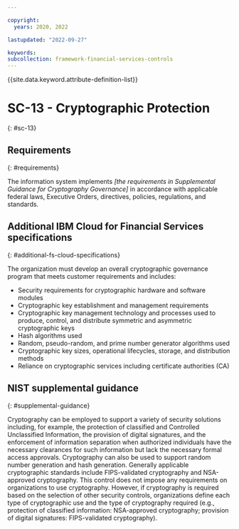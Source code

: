 ```yaml
---

copyright:
  years: 2020, 2022

lastupdated: "2022-09-27"

keywords: 
subcollection: framework-financial-services-controls
---
```


{{site.data.keyword.attribute-definition-list}}

         
# SC-13 - Cryptographic Protection
{: #sc-13}

## Requirements
{: #requirements}

The information system implements _[the requirements in Supplemental Guidance for Cryptography Governance]_ in accordance with applicable federal laws, Executive Orders, directives, policies, regulations, and standards.

## Additional IBM Cloud for Financial Services specifications
{: #additional-fs-cloud-specifications}

The organization must develop an overall cryptographic governance program that meets customer requirements and includes:
- Security requirements for cryptographic hardware and software modules 
- Cryptographic key establishment and management requirements
- Cryptographic key management technology and processes used to produce, control, and distribute symmetric and asymmetric cryptographic keys
- Hash algorithms used
- Random, pseudo-random, and prime number generator algorithms used
- Cryptographic key sizes, operational lifecycles, storage, and distribution methods
- Reliance on cryptographic services including certificate authorities (CA)

## NIST supplemental guidance
{: #supplemental-guidance}

Cryptography can be employed to support a variety of security solutions including, for example, the protection of classified and Controlled Unclassified Information, the provision of digital signatures, and the enforcement of information separation when authorized individuals have the necessary clearances for such information but lack the necessary formal access approvals. Cryptography can also be used to support random number generation and hash generation. Generally applicable cryptographic standards include FIPS-validated cryptography and NSA-approved cryptography. This control does not impose any requirements on organizations to use cryptography. However, if cryptography is required based on the selection of other security controls, organizations define each type of cryptographic use and the type of cryptography required (e.g., protection of classified information: NSA-approved cryptography; provision of digital signatures: FIPS-validated cryptography).



